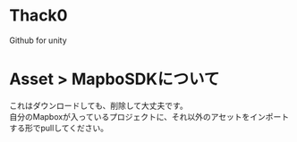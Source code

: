 # Thack0
Github for unity
# Asset > MapboSDKについて
これはダウンロードしても、削除して大丈夫です。  
自分のMapboxが入っているプロジェクトに、それ以外のアセットをインポートする形でpullしてください。
